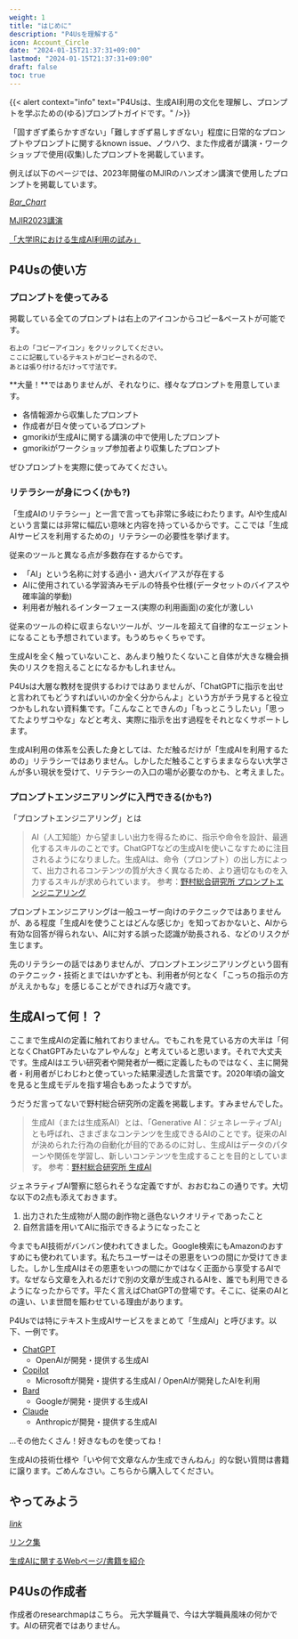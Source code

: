 ```yaml
---
weight: 1
title: "はじめに"
description: "P4Usを理解する"
icon: Account_Circle
date: "2024-01-15T21:37:31+09:00"
lastmod: "2024-01-15T21:37:31+09:00"
draft: false
toc: true
---
```


{{< alert context="info" text="P4Usは、生成AI利用の文化を理解し、プロンプトを学ぶための(ゆる)プロンプトガイドです。" />}}

「固すぎず柔らかすぎない」「難しすぎず易しすぎない」程度に日常的なプロンプトやプロンプトに関するknown issue、ノウハウ、また作成者が講演・ワークショップで使用(収集)したプロンプトを掲載しています。<br>

例えば以下のページでは、2023年開催のMJIRのハンズオン講演で使用したプロンプトを掲載しています。

<div class="row flex-xl-wrap pb-4">

<div id="list-item" class="col-md-4 col-12 py-2">
  <a class="text-decoration-none text-reset" href="../archive/irprompt/">
  <div class="card h-100 features feature-full-bg rounded p-4 position-relative overflow-hidden border-1">
      <span class="h1 icon-color">
        <i class="material-icons align-middle">Bar_Chart</i>
      </span>
      <div class="card-body p-0 content">
        <p class="fs-5 fw-semibold card-title mb-1">MJIR2023講演</p>
        <p class="para card-text mb-0">「大学IRにおける生成AI利用の試み」</p>
      </div>
    </div>
  </a>
</div>

</div>


## P4Usの使い方
### プロンプトを使ってみる

掲載している全てのプロンプトは右上のアイコンからコピー&ペーストが可能です。

```
右上の「コピーアイコン」をクリックしてください。
ここに記載しているテキストがコピーされるので、
あとは張り付けるだけって寸法です。
```

**大量！**ではありませんが、それなりに、様々なプロンプトを用意しています。
- 各情報源から収集したプロンプト
- 作成者が日々使っているプロンプト
- gmorikiが生成AIに関する講演の中で使用したプロンプト
- gmorikiがワークショップ参加者より収集したプロンプト

ぜひプロンプトを実際に使ってみてください。


### リテラシーが身につく(かも?)

「生成AIのリテラシー」と一言で言っても非常に多岐にわたります。AIや生成AIという言葉には非常に幅広い意味と内容を持っているからです。ここでは「生成AIサービスを利用するための」リテラシーの必要性を挙げます。

従来のツールと異なる点が多数存在するからです。

- 「AI」という名称に対する過小・過大バイアスが存在する
- AIに使用されている学習済みモデルの特長や仕様(データセットのバイアスや確率論的挙動)
- 利用者が触れるインターフェース(実際の利用画面)の変化が激しい

従来のツールの枠に収まらないツールが、ツールを超えて自律的なエージェントになることも予想されています。もうめちゃくちゃです。

生成AIを全く触っていないこと、あんまり触りたくないこと自体が大きな機会損失のリスクを抱えることになるかもしれません。

P4Usは大層な教材を提供するわけではありませんが、「ChatGPTに指示を出せと言われてもどうすればいいのか全く分からんよ」という方がチラ見すると役立つかもしれない資料集です。「こんなことできんの」「もっとこうしたい」「思ってたよりザコやな」などと考え、実際に指示を出す過程をそれとなくサポートします。

生成AI利用の体系を公表した身としては、ただ触るだけが「生成AIを利用するための」リテラシーではありません。しかしただ触ることすらままならない大学さんが多い現状を受けて、リテラシーの入口の場が必要なのかも、と考えました。


### プロンプトエンジニアリングに入門できる(かも?)

「プロンプトエンジニアリング」とは

> AI（人工知能）から望ましい出力を得るために、指示や命令を設計、最適化するスキルのことです。ChatGPTなどの生成AIを使いこなすために注目されるようになりました。生成AIは、命令（プロンプト）の出し方によって、出力されるコンテンツの質が大きく異なるため、より適切なものを入力するスキルが求められています。
参考：[野村総合研究所 プロンプトエンジニアリング](https://www.nri.com/jp/knowledge/glossary/lst/ha/prompt_engineering)

プロンプトエンジニアリングは一般ユーザー向けのテクニックではありませんが、ある程度「生成AIを使うことはどんな感じか」を知っておかないと、AIから有効な回答が得られない、AIに対する誤った認識が助長される、などのリスクが生じます。

先のリテラシーの話ではありませんが、プロンプトエンジニアリングという固有のテクニック・技術とまではいかずとも、利用者が何となく「こっちの指示の方がええかもな」を感じることができれば万々歳です。

## 生成AIって何！？

ここまで生成AIの定義に触れておりません。でもこれを見ている方の大半は「何となくChatGPTみたいなアレやんな」と考えていると思います。それで大丈夫です。生成AIはエラい研究者や開発者が一概に定義したものではなく、主に開発者・利用者がじわじわと使っていった結果浸透した言葉です。2020年頃の論文を見ると生成モデルを指す場合もあったようですが。

うだうだ言ってないで野村総合研究所の定義を掲載します。すみませんでした。
> 生成AI（または生成系AI）とは、「Generative AI：ジェネレーティブAI」とも呼ばれ、さまざまなコンテンツを生成できるAIのことです。従来のAIが決められた行為の自動化が目的であるのに対し、生成AIはデータのパターンや関係を学習し、新しいコンテンツを生成することを目的としています。
参考：[野村総合研究所 生成AI](https://www.nri.com/jp/knowledge/glossary/lst/sa/generative_ai)

ジェネラティブAI警察に怒られそうな定義ですが、おおむねこの通りです。大切な以下の2点も添えておきます。

1. 出力された生成物が人間の創作物と遜色ないクオリティであったこと
2. 自然言語を用いてAIに指示できるようになったこと

今までもAI技術がバンバン使われてきました。Google検索にもAmazonのおすすめにも使われています。私たちユーザーはその恩恵をいつの間にか受けてきました。しかし生成AIはその恩恵をいつの間にかではなく正面から享受するAIです。なぜなら文章を入れるだけで別の文章が生成されるAIを、誰でも利用できるようになったからです。平たく言えばChatGPTの登場です。そこに、従来のAIとの違い、いま世間を賑わせている理由があります。


P4Usでは特にテキスト生成AIサービスをまとめて「生成AI」と呼びます。以下、一例です。

* [ChatGPT](https://chat.openai.com/ "ChatGPT") 
  * OpenAIが開発・提供する生成AI
* [Copilot](https://copilot.microsoft.com/ "Copilot")
  * Microsoftが開発・提供する生成AI / OpenAIが開発したAIを利用
* [Bard](https://bard.google.com/chat "Bard")
  * Googleが開発・提供する生成AI
* [Claude](https://claude.ai/ "Claude")
  * Anthropicが開発・提供する生成AI

...その他たくさん！好きなものを使ってね！


生成AIの技術仕様や「いや何で文章なんか生成できんねん」的な鋭い質問は書籍に譲ります。ごめんなさい。こちらから購入してください。


## やってみよう

<div class="row flex-xl-wrap pb-4">

<div id="list-item" class="col-md-4 col-12 py-2">
  <a class="text-decoration-none text-reset" href="../links/">
  <div class="card h-100 features feature-full-bg rounded p-4 position-relative overflow-hidden border-1">
      <span class="h1 icon-color">
        <i class="material-icons align-middle">link</i>
      </span>
      <div class="card-body p-0 content">
        <p class="fs-5 fw-semibold card-title mb-1">リンク集</p>
        <p class="para card-text mb-0">生成AIに関するWebページ/書籍を紹介</p>
      </div>
    </div>
  </a>
</div>

</div>


## P4Usの作成者

作成者のresearchmapはこちら。
元大学職員で、今は大学職員風味の何かです。AIの研究者ではありません。